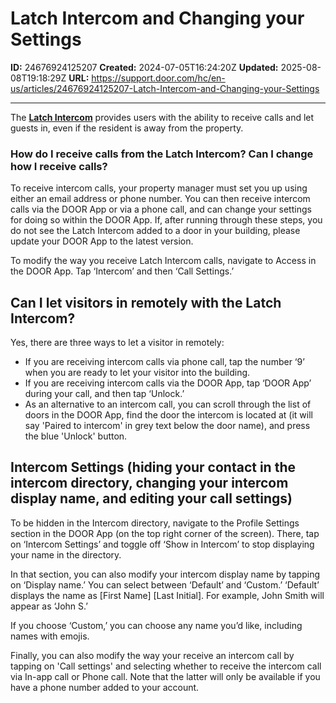 # Latch Intercom and Changing your Settings

**ID:** 24676924125207
**Created:** 2024-07-05T16:24:20Z
**Updated:** 2025-08-08T19:18:29Z
**URL:** https://support.door.com/hc/en-us/articles/24676924125207-Latch-Intercom-and-Changing-your-Settings

---

<p>The <span class="wysiwyg-underline"><strong><a href="https://door.com/products/latch-intercom">Latch Intercom</a></strong></span> provides users with the ability to receive calls and let guests in, even if the resident is away from the property.</p>
<h3 id="h_01J21TXFJ0TGC3Z35A26HVACAW">How do I receive calls from the Latch Intercom? Can I change how I receive calls?</h3>
<p>To receive intercom calls, your property manager must set you up using either an email address or phone number. You can then receive intercom calls via the DOOR App or via a phone call, and can change your settings for doing so within the DOOR App. If, after running through these steps, you do not see the Latch Intercom added to a door in your building, please update your DOOR App to the latest version.</p>
<p><span style="font-weight: 400;">To modify the way you receive Latch Intercom calls, navigate to Access in the DOOR App. Tap ‘Intercom’ and then ‘Call Settings.’</span></p>
<h2 id="h_01J21TXFJ0EWRW6PQS5K8V4X0E">Can I let visitors in remotely with the Latch Intercom?</h2>
<p><span style="font-weight: 400;">Yes, there are three ways to let a visitor in remotely:</span></p>
<ul>
<li style="font-weight: 400;"><span style="font-weight: 400;">If you are receiving intercom calls via phone call, tap the number ‘9’ when you are ready to let your visitor into the building. </span></li>
<li style="font-weight: 400;"><span style="font-weight: 400;">If you are receiving intercom calls via the DOOR App, tap ‘DOOR App’ during your call, and then tap ‘Unlock.’<br></span></li>
<li style="font-weight: 400;"><span style="font-weight: 400;">As an alternative to an intercom call, you can scroll through the list of doors in the DOOR App, find the door the intercom is located at (it will say 'Paired to intercom' in grey text below the door name), and press the blue 'Unlock' button. </span></li>
</ul>
<h2 id="h_01J21TXFJ02QK93C1Q1YKQRC2P">Intercom Settings (hiding your contact in the intercom directory, changing your intercom display name, and editing your call settings)</h2>
<p><span style="font-weight: 400;">To be hidden in the Intercom directory, navigate to the Profile Settings section in the DOOR App (on the top right corner of the screen). There, tap on ‘Intercom Settings’ and toggle off ‘Show in Intercom’ to stop displaying your name in the directory.</span></p>
<p><span style="font-weight: 400;">In that section, you can also modify your intercom display name by tapping on ‘Display name.’ You can select between ‘Default’ and ‘Custom.’ </span><span style="font-weight: 400;">‘Default’ displays the name as [First Name] [Last Initial]. For example, John Smith will appear as ‘John S.’</span></p>
<p><span style="font-weight: 400;">If you choose ‘Custom,’ you can choose any name you’d like, including names with emojis.</span></p>
<p><span style="font-weight: 400;">Finally, you can also modify the way your receive an intercom call by tapping on 'Call settings' and selecting whether to receive the intercom call via In-app call or Phone call. Note that the latter will only be available if you have a phone number added to your account.</span></p>
